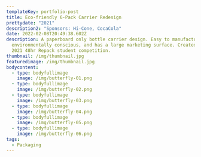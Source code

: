 ```yaml
---
templateKey: portfolio-post
title: Eco-friendly 6-Pack Carrier Redesign
prettydate: "2021"
description2: "Sponsors: Hi-Cone, CocaCola"
date: 2022-02-08T20:49:38.602Z
description: A paperboard only bottle carrier design. Easy to manufacture,
  environmentally conscious, and has a large marketing surface. Created for the
  2021 48hr Repack student competition.
thumbnail: /img/thumbnail.jpg
featuredimage: /img/thumbnail.jpg
bodycontent:
  - type: bodyfullimage
    image: /img/butterfly-01.png
  - type: bodyfullimage
    image: /img/butterfly-02.png
  - type: bodyfullimage
    image: /img/butterfly-03.png
  - type: bodyfullimage
    image: /img/butterfly-04.png
  - type: bodyfullimage
    image: /img/butterfly-05.png
  - type: bodyfullimage
    image: /img/butterfly-06.png
tags:
  - Packaging
---
```

 